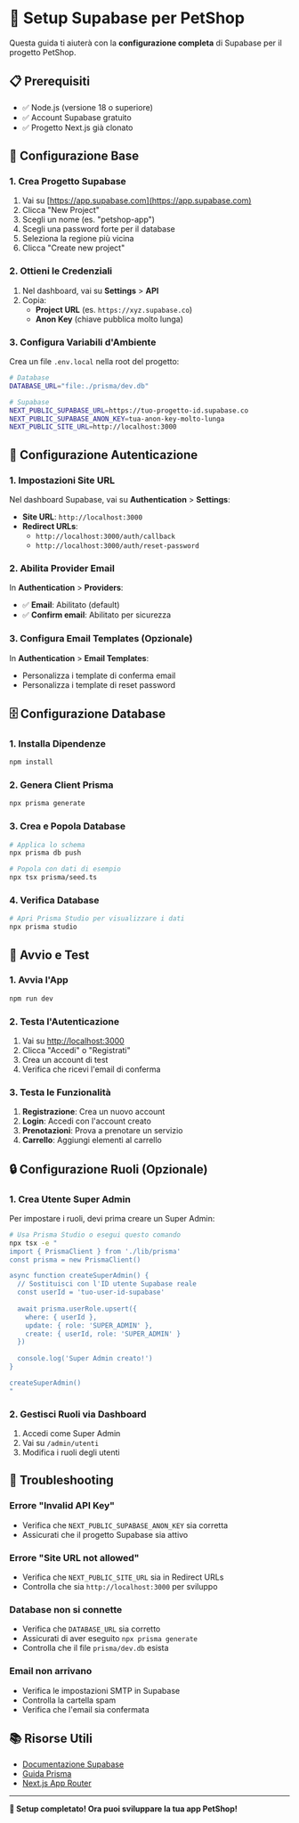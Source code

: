 # 🚀 Setup Supabase per PetShop

Questa guida ti aiuterà con la **configurazione completa** di Supabase per il progetto PetShop.

## 📋 Prerequisiti

- ✅ Node.js (versione 18 o superiore)
- ✅ Account Supabase gratuito
- ✅ Progetto Next.js già clonato

## 🔧 Configurazione Base

### 1. Crea Progetto Supabase
1. Vai su [https://app.supabase.com](https://app.supabase.com)
2. Clicca "New Project"
3. Scegli un nome (es. "petshop-app")
4. Scegli una password forte per il database
5. Seleziona la regione più vicina
6. Clicca "Create new project"

### 2. Ottieni le Credenziali
1. Nel dashboard, vai su **Settings** > **API**
2. Copia:
   - **Project URL** (es. `https://xyz.supabase.co`)
   - **Anon Key** (chiave pubblica molto lunga)

### 3. Configura Variabili d'Ambiente
Crea un file `.env.local` nella root del progetto:

```bash
# Database
DATABASE_URL="file:./prisma/dev.db"

# Supabase
NEXT_PUBLIC_SUPABASE_URL=https://tuo-progetto-id.supabase.co
NEXT_PUBLIC_SUPABASE_ANON_KEY=tua-anon-key-molto-lunga
NEXT_PUBLIC_SITE_URL=http://localhost:3000
```

## 🔐 Configurazione Autenticazione

### 1. Impostazioni Site URL
Nel dashboard Supabase, vai su **Authentication** > **Settings**:
- **Site URL**: `http://localhost:3000`
- **Redirect URLs**: 
  - `http://localhost:3000/auth/callback`
  - `http://localhost:3000/auth/reset-password`

### 2. Abilita Provider Email
In **Authentication** > **Providers**:
- ✅ **Email**: Abilitato (default)
- ✅ **Confirm email**: Abilitato per sicurezza

### 3. Configura Email Templates (Opzionale)
In **Authentication** > **Email Templates**:
- Personalizza i template di conferma email
- Personalizza i template di reset password

## 🗄️ Configurazione Database

### 1. Installa Dipendenze
```bash
npm install
```

### 2. Genera Client Prisma
```bash
npx prisma generate
```

### 3. Crea e Popola Database
```bash
# Applica lo schema
npx prisma db push

# Popola con dati di esempio
npx tsx prisma/seed.ts
```

### 4. Verifica Database
```bash
# Apri Prisma Studio per visualizzare i dati
npx prisma studio
```

## 🚀 Avvio e Test

### 1. Avvia l'App
```bash
npm run dev
```

### 2. Testa l'Autenticazione
1. Vai su [http://localhost:3000](http://localhost:3000)
2. Clicca "Accedi" o "Registrati"
3. Crea un account di test
4. Verifica che ricevi l'email di conferma

### 3. Testa le Funzionalità
1. **Registrazione**: Crea un nuovo account
2. **Login**: Accedi con l'account creato
3. **Prenotazioni**: Prova a prenotare un servizio
4. **Carrello**: Aggiungi elementi al carrello

## 🔒 Configurazione Ruoli (Opzionale)

### 1. Crea Utente Super Admin
Per impostare i ruoli, devi prima creare un Super Admin:

```bash
# Usa Prisma Studio o esegui questo comando
npx tsx -e "
import { PrismaClient } from './lib/prisma'
const prisma = new PrismaClient()

async function createSuperAdmin() {
  // Sostituisci con l'ID utente Supabase reale
  const userId = 'tuo-user-id-supabase'
  
  await prisma.userRole.upsert({
    where: { userId },
    update: { role: 'SUPER_ADMIN' },
    create: { userId, role: 'SUPER_ADMIN' }
  })
  
  console.log('Super Admin creato!')
}

createSuperAdmin()
"
```

### 2. Gestisci Ruoli via Dashboard
1. Accedi come Super Admin
2. Vai su `/admin/utenti`
3. Modifica i ruoli degli utenti

## 🐛 Troubleshooting

### Errore "Invalid API Key"
- Verifica che `NEXT_PUBLIC_SUPABASE_ANON_KEY` sia corretta
- Assicurati che il progetto Supabase sia attivo

### Errore "Site URL not allowed"
- Verifica che `NEXT_PUBLIC_SITE_URL` sia in Redirect URLs
- Controlla che sia `http://localhost:3000` per sviluppo

### Database non si connette
- Verifica che `DATABASE_URL` sia corretto
- Assicurati di aver eseguito `npx prisma generate`
- Controlla che il file `prisma/dev.db` esista

### Email non arrivano
- Verifica le impostazioni SMTP in Supabase
- Controlla la cartella spam
- Verifica che l'email sia confermata

## 📚 Risorse Utili

- [Documentazione Supabase](https://supabase.com/docs)
- [Guida Prisma](https://www.prisma.io/docs)
- [Next.js App Router](https://nextjs.org/docs/app)

---

**🎉 Setup completato! Ora puoi sviluppare la tua app PetShop!** 